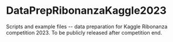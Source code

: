 # DataPrepRibonanzaKaggle2023
Scripts and example files -- data preparation for Kaggle Ribonanza competition 2023. To be publicly released after competition end.

